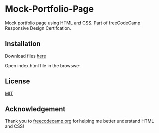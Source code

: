 # Mock-Portfolio-Page

Mock portfolio page using HTML and CSS.  Part of freeCodeCamp Responsive Design Certifcation.

## Installation

Download files [here](https://github.com/Stevegolden12/Mock-Portfolio-Page)

Open index.html file in the browswer

## License

[MIT](https://choosealicense.com/licenses/mit/)

## Acknowledgement

Thank you to [freecodecamp.org](https://www.freecodecamp.org) for helping me better understand HTML and CSS!